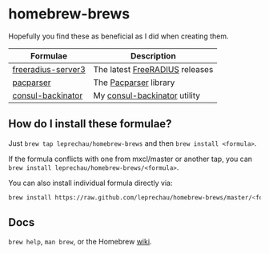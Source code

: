 homebrew-brews
====================

Hopefully you find these as beneficial as I did when creating them.

| Formulae                                    | Description                        |
----------------------------------------------|------------------------------------|
| [freeradius-server3](freeradius-server3.rb) | The latest [FreeRADIUS][] releases |
| [pacparser](pacparser.rb)                   | The [Pacparser][] library          |
| [consul-backinator](consul-backinator.rb)   | My [consul-backinator][] utility   |

How do I install these formulae?
--------------------------------
Just `brew tap leprechau/homebrew-brews` and then `brew install <formula>`.

If the formula conflicts with one from mxcl/master or another tap, you can `brew install leprechau/homebrew-brews/<formula>`.

You can also install individual formula directly via:

```bash
brew install https://raw.github.com/leprechau/homebrew-brews/master/<formula>.rb
```

Docs
----
`brew help`, `man brew`, or the Homebrew [wiki][].


[FreeRADIUS]:https://github.com/FreeRADIUS/freeradius-server
[Pacparser]:https://github.com/pacparser/pacparser
[consul-backinator]:https://github.com/myENA/consul-backinator
[wiki]:http://wiki.github.com/mxcl/homebrew
